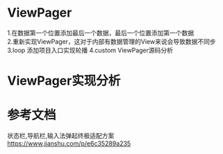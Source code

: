 # ViewPager  
1.在数据第一个位置添加最后一个数据，最后一个位置添加第一个数据  
2.重新实现ViewPager，这对于内部有数据管理的View来说会导致数据不同步  
3.loop 添加项目入口实现轮播
4.custom ViewPager源码分析




# ViewPager实现分析


# 参考文档
状态栏,导航栏,输入法弹起终极适配方案
https://www.jianshu.com/p/e6c35289a235




















